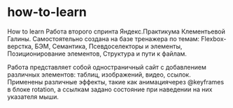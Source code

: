 # how-to-learn
How to learn
Работа второго спринта Яндекс.Практикума Клементьевой Галины.
Самостоятельно создана на базе тренажера по темам: 
Flexbox-верстка, 
БЭМ, Семантика, Псевдоселекторы и элементы,
Позиционирование элементов,
Структура и пути к файлам.

Работа представляет собой одностраничный сайт с добавлением различных элементов: таблиц, изображений, видео, ссылок. Применены различные эффекты, такие как анимациячерез @keyframes в блоке rotation, а ссылкам задано состояние при наведении на них указателя мыши.
